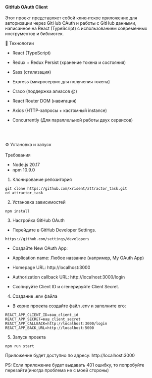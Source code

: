 #### GitHub OAuth Client
Этот проект представляет собой клиентское приложение для авторизации через GitHub OAuth и работы с GitHub данными, написанное на React (TypeScript) с использованием современных инструментов и библиотек.

🚀 Технологии
- React (TypeScript)

- Redux + Redux Persist (хранение токена и состояния)

- Sass (стилизация)

- Express (микросервис для получения токена)

- Craco (поддержка алиасов @)

- React Router DOM (навигация)

- Axios (HTTP-запросы + кастомный instance)

- Concurrently (Для параллельной работы двух сервисов)

<br/>
<br/>

⚙️ Установка и запуск
<br/>
<br/>
Требования
<br/>
- Node.js 20.17
- npm 10.9.0

1. Клонирование репозитория
```
git clone https://github.com/xrisent/attractor_task.git
cd attractor_task
```
2. Установка зависимостей
```
npm install
```
3. Настройка GitHub OAuth
- Перейдите в GitHub Developer Settings.
```
https://github.com/settings/developers
```

- Создайте New OAuth App:

- Application name: Любое название (например, My OAuth App)

- Homepage URL: http://localhost:3000

- Authorization callback URL: http://localhost:3000/login

- Скопируйте Client ID и сгенерируйте Client Secret.

4. Создание .env файла
- В корне проекта создайте файл .env и заполните его:
```
REACT_APP_CLIENT_ID=ваш_client_id
REACT_APP_SECRET=ваш_client_secret
REACT_APP_CALLBACK=http://localhost:3000/login
REACT_APP_BACK_URL=http://localhost:5000
```
5. Запуск проекта
```
npm run start
```
Приложение будет доступно по адресу: http://localhost:3000


PS: Если приложение будет выдавать 401 ошибку, то попробуйте перезайти(иногда проблема не с моей стороны)